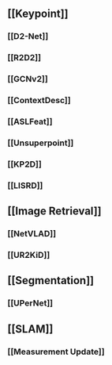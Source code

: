 ## [[Keypoint]]
### [[D2-Net]]
### [[R2D2]]
### [[GCNv2]]
### [[ContextDesc]]
### [[ASLFeat]]
### [[Unsuperpoint]]
### [[KP2D]]
### [[LISRD]]
## [[Image Retrieval]]
### [[NetVLAD]]
### [[UR2KiD]]
## [[Segmentation]]
### [[UPerNet]]
## [[SLAM]]
### [[Measurement Update]]
